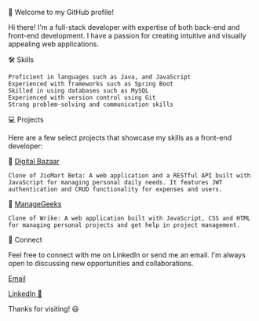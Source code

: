 
<!---
sahu-neha/sahu-neha is a ✨ special ✨ repository because its `README.md` (this file) appears on your GitHub profile.
You can click the Preview link to take a look at your changes.
--->

:rocket: Welcome to my GitHub profile!

Hi there! I'm a full-stack developer with expertise of both back-end and front-end development. I have a passion for creating intuitive and visually appealing web applications.

:hammer_and_wrench: Skills

    Proficient in languages such as Java, and JavaScript
    Experienced with frameworks such as Spring Boot 
    Skilled in using databases such as MySQL
    Experienced with version control using Git
    Strong problem-solving and communication skills

:computer: Projects

Here are a few select projects that showcase my skills as a front-end developer:

:electric_plug: [Digital Bazaar](https://digital-bazaar.netlify.app/)

    Clone of JioMart Beta: A web application and a RESTful API built with JavaScript for managing personal daily needs. It features JWT authentication and CRUD functionality for expenses and users.

:page_with_curl: [ManageGeeks](https://heartfelt-belekoy-7286f4.netlify.app/)

    Clone of Wrike: A web application built with JavaScript, CSS and HTML for managing personal projects and get help in project management.

📧 Connect

Feel free to connect with me on LinkedIn or send me an email. I'm always open to discussing new opportunities and collaborations.

[Email](nehasahu2227@gmail.com)

[LinkedIn 📩](https://www.linkedin.com/in/neha-s-3925a4239)

Thanks for visiting! :smiley:
